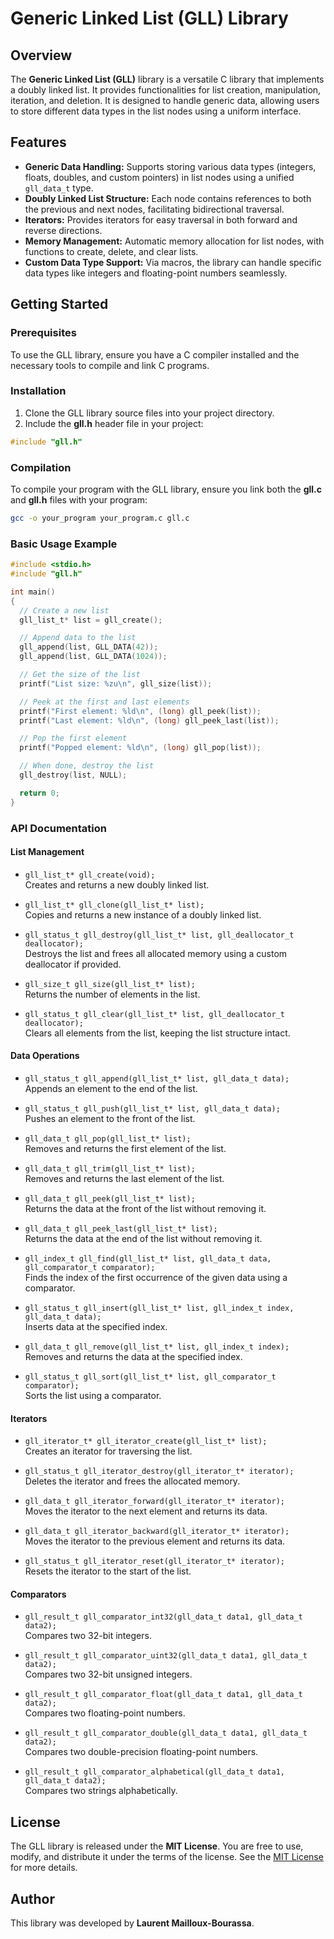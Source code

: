 # Generic Linked List (GLL) Library

## Overview

The **Generic Linked List (GLL)** library is a versatile C library that implements a doubly linked list. It provides functionalities for list creation, manipulation, iteration, and deletion. It is designed to handle generic data, allowing users to store different data types in the list nodes using a uniform interface.

## Features
- **Generic Data Handling:** Supports storing various data types (integers, floats, doubles, and custom pointers) in list nodes using a unified `gll_data_t` type.
- **Doubly Linked List Structure:** Each node contains references to both the previous and next nodes, facilitating bidirectional traversal.
- **Iterators:** Provides iterators for easy traversal in both forward and reverse directions.
- **Memory Management:** Automatic memory allocation for list nodes, with functions to create, delete, and clear lists.
- **Custom Data Type Support:** Via macros, the library can handle specific data types like integers and floating-point numbers seamlessly.

## Getting Started

### Prerequisites
To use the GLL library, ensure you have a C compiler installed and the necessary tools to compile and link C programs.

### Installation

1. Clone the GLL library source files into your project directory.
2. Include the **gll.h** header file in your project:
```c
#include "gll.h"
```

### Compilation
To compile your program with the GLL library, ensure you link both the **gll.c** and **gll.h** files with your program:

```bash
gcc -o your_program your_program.c gll.c
```

### Basic Usage Example

```c
#include <stdio.h>
#include "gll.h"

int main()
{
  // Create a new list
  gll_list_t* list = gll_create();

  // Append data to the list
  gll_append(list, GLL_DATA(42));
  gll_append(list, GLL_DATA(1024));

  // Get the size of the list
  printf("List size: %zu\n", gll_size(list));

  // Peek at the first and last elements
  printf("First element: %ld\n", (long) gll_peek(list));
  printf("Last element: %ld\n", (long) gll_peek_last(list));

  // Pop the first element
  printf("Popped element: %ld\n", (long) gll_pop(list));

  // When done, destroy the list
  gll_destroy(list, NULL);

  return 0;
}
```

### API Documentation

#### List Management
- `gll_list_t* gll_create(void);`  
  Creates and returns a new doubly linked list.

- `gll_list_t* gll_clone(gll_list_t* list);`  
  Copies and returns a new instance of a doubly linked list.

- `gll_status_t gll_destroy(gll_list_t* list, gll_deallocator_t deallocator);`  
  Destroys the list and frees all allocated memory using a custom deallocator if provided.

- `gll_size_t gll_size(gll_list_t* list);`  
  Returns the number of elements in the list.

- `gll_status_t gll_clear(gll_list_t* list, gll_deallocator_t deallocator);`  
  Clears all elements from the list, keeping the list structure intact.

#### Data Operations
- `gll_status_t gll_append(gll_list_t* list, gll_data_t data);`  
  Appends an element to the end of the list.

- `gll_status_t gll_push(gll_list_t* list, gll_data_t data);`  
  Pushes an element to the front of the list.

- `gll_data_t gll_pop(gll_list_t* list);`  
  Removes and returns the first element of the list.

- `gll_data_t gll_trim(gll_list_t* list);`  
  Removes and returns the last element of the list.

- `gll_data_t gll_peek(gll_list_t* list);`  
  Returns the data at the front of the list without removing it.

- `gll_data_t gll_peek_last(gll_list_t* list);`  
  Returns the data at the end of the list without removing it.

- `gll_index_t gll_find(gll_list_t* list, gll_data_t data, gll_comparator_t comparator);`  
  Finds the index of the first occurrence of the given data using a comparator.

- `gll_status_t gll_insert(gll_list_t* list, gll_index_t index, gll_data_t data);`  
  Inserts data at the specified index.

- `gll_data_t gll_remove(gll_list_t* list, gll_index_t index);`  
  Removes and returns the data at the specified index.

- `gll_status_t gll_sort(gll_list_t* list, gll_comparator_t comparator);`  
  Sorts the list using a comparator.

#### Iterators
- `gll_iterator_t* gll_iterator_create(gll_list_t* list);`  
  Creates an iterator for traversing the list.

- `gll_status_t gll_iterator_destroy(gll_iterator_t* iterator);`  
  Deletes the iterator and frees the allocated memory.

- `gll_data_t gll_iterator_forward(gll_iterator_t* iterator);`  
  Moves the iterator to the next element and returns its data.

- `gll_data_t gll_iterator_backward(gll_iterator_t* iterator);`  
  Moves the iterator to the previous element and returns its data.

- `gll_status_t gll_iterator_reset(gll_iterator_t* iterator);`  
  Resets the iterator to the start of the list.

#### Comparators
- `gll_result_t gll_comparator_int32(gll_data_t data1, gll_data_t data2);`  
  Compares two 32-bit integers.

- `gll_result_t gll_comparator_uint32(gll_data_t data1, gll_data_t data2);`  
  Compares two 32-bit unsigned integers.

- `gll_result_t gll_comparator_float(gll_data_t data1, gll_data_t data2);`  
  Compares two floating-point numbers.

- `gll_result_t gll_comparator_double(gll_data_t data1, gll_data_t data2);`  
  Compares two double-precision floating-point numbers.

- `gll_result_t gll_comparator_alphabetical(gll_data_t data1, gll_data_t data2);`  
  Compares two strings alphabetically.

## License

The GLL library is released under the **MIT License**. You are free to use, modify, and distribute it under the terms of the license. See the [MIT License](https://opensource.org/licenses/MIT) for more details.

## Author

This library was developed by **Laurent Mailloux-Bourassa**.

